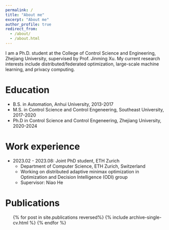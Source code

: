 ```yaml
---
permalink: /
title: "About me"
excerpt: "About me"
author_profile: true
redirect_from: 
  - /about/
  - /about.html
---
```


I am a Ph.D. student at the College of Control Science and Engineering, Zhejiang University, supervised by Prof. Jinming Xu. My current research interests include distributed/federated optimization, large-scale machine learning, and privacy computing.

Education
======
* B.S. in Automation, Anhui University, 2013-2017
* M.S. in Control Science and Control Engeneering, Southeast University, 2017-2020
* Ph.D in Control Science and Control Engeneering, Zhejiang University, 2020-2024

Work experience
======
* 2023.02 - 2023.08:  Joint PhD student, ETH Zurich
  * Department of Computer Science, ETH Zurich, Switzerland
  * Working on distributed adaptive minimax optimization in Optimization and Decision Intelligence (ODI) group
  * Supervisor: Niao He

Publications
======
  <ul>{% for post in site.publications reversed%}
    {% include archive-single-cv.html %}
  {% endfor %}</ul>



